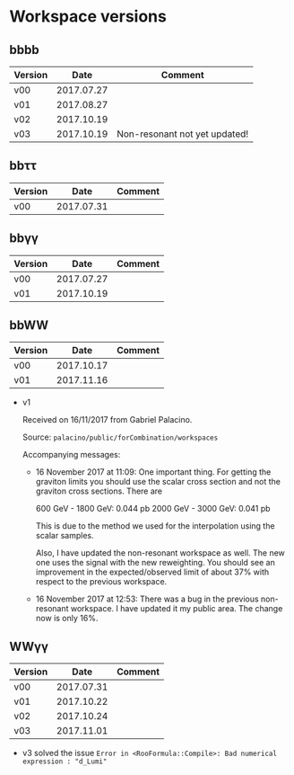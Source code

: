 # Workspace versions


## bbbb

| **Version** |  **Date**  | **Comment** |
| ----------- | ---------- | ----------------------------- |
|    v00      | 2017.07.27 |                               |
|    v01      | 2017.08.27 |                               |
|    v02      | 2017.10.19 |                               |
|    v03      | 2017.10.19 | Non-resonant not yet updated! |

## bb&tau;&tau;

| **Version** |  **Date**  | **Comment** |
| ----------- | ---------- | ----------- |
|    v00      | 2017.07.31 |             |

## bb&gamma;&gamma;

| **Version** |  **Date**  | **Comment** |
| ----------- | ---------- | ----------- |
|    v00      | 2017.07.27 |             |
|    v01      | 2017.10.19 |             |

## bbWW

| **Version** |  **Date**  | **Comment** |
| ----------- | ---------- | ----------- |
|    v00      | 2017.10.17 |             |
|    v01      | 2017.11.16 |             |

- v1
    
    Received on 16/11/2017 from Gabriel Palacino.
    
    Source:
    `palacino/public/forCombination/workspaces`
    
    Accompanying messages:
    
    - 16 November 2017 at 11:09:
        One important thing. For getting the graviton limits you should use the scalar cross section and not
        the graviton cross sections. There are
        
        600 GeV - 1800 GeV: 0.044 pb
        2000 GeV - 3000 GeV: 0.041 pb
        
        This is due to the method we used for the interpolation using the scalar samples.
        
        Also, I have updated the non-resonant workspace as well. The new one uses the signal with the new
        reweighting. You should see an improvement in the expected/observed limit of about 37% with respect
        to the previous workspace.
    
    - 16 November 2017 at 12:53:
        There was a bug in the previous non-resonant workspace. I have updated it my public area. The change
        now is only 16%.


## WW&gamma;&gamma;

| **Version** |  **Date**  | **Comment** |
| ----------- | ---------- | ----------- |
|    v00      | 2017.07.31 |             |
|    v01      | 2017.10.22 |             |
|    v02      | 2017.10.24 |             |
|    v03      | 2017.11.01 |             |

- v3
    solved the issue `Error in <RooFormula::Compile>: Bad numerical expression : "d_Lumi"`
